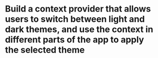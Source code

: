 # Build a context provider that allows users to switch between light and dark themes, and use the context in different parts of the app to apply the selected theme
